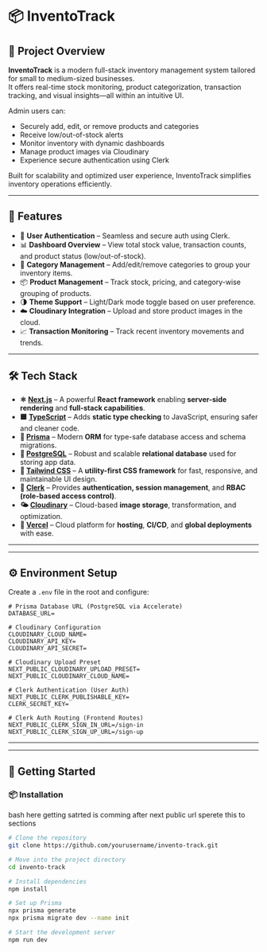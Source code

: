 # 📦 InventoTrack

## 📝 Project Overview

**InventoTrack** is a modern full-stack inventory management system tailored for small to medium-sized businesses.  
It offers real-time stock monitoring, product categorization, transaction tracking, and visual insights—all within an intuitive UI.

Admin users can:
- Securely add, edit, or remove products and categories
- Receive low/out-of-stock alerts
- Monitor inventory with dynamic dashboards
- Manage product images via Cloudinary
- Experience secure authentication using Clerk

Built for scalability and optimized user experience, InventoTrack simplifies inventory operations efficiently.

---

## 🚀 Features

- 🔐 **User Authentication** – Seamless and secure auth using Clerk.
- 📊 **Dashboard Overview** – View total stock value, transaction counts, and product status (low/out-of-stock).
- 📁 **Category Management** – Add/edit/remove categories to group your inventory items.
- 📦 **Product Management** – Track stock, pricing, and category-wise grouping of products.
- 🌗 **Theme Support** – Light/Dark mode toggle based on user preference.
- ☁️ **Cloudinary Integration** – Upload and store product images in the cloud.
- 📈 **Transaction Monitoring** – Track recent inventory movements and trends.

---

## 🛠️ Tech Stack

- **⚛️ [Next.js](https://nextjs.org)** – A powerful **React framework** enabling **server-side rendering** and **full-stack capabilities**.
- **🟦 [TypeScript](https://www.typescriptlang.org)** – Adds **static type checking** to JavaScript, ensuring safer and cleaner code.
- **🧬 [Prisma](https://www.prisma.io)** – Modern **ORM** for type-safe database access and schema migrations.
- **🐘 [PostgreSQL](https://www.postgresql.org)** – Robust and scalable **relational database** used for storing app data.
- **🎨 [Tailwind CSS](https://tailwindcss.com)** – A **utility-first CSS framework** for fast, responsive, and maintainable UI design.
- **🔐 [Clerk](https://clerk.dev)** – Provides **authentication, session management**, and **RBAC (role-based access control)**.
- **🌤️ [Cloudinary](https://cloudinary.com)** – Cloud-based **image storage**, transformation, and optimization.
- **🚀 [Vercel](https://vercel.com)** – Cloud platform for **hosting**, **CI/CD**, and **global deployments** with ease.


---

---

## ⚙️ Environment Setup

Create a `.env` file in the root and configure:

```env
# Prisma Database URL (PostgreSQL via Accelerate)
DATABASE_URL=

# Cloudinary Configuration
CLOUDINARY_CLOUD_NAME=
CLOUDINARY_API_KEY=
CLOUDINARY_API_SECRET=

# Cloudinary Upload Preset
NEXT_PUBLIC_CLOUDINARY_UPLOAD_PRESET=
NEXT_PUBLIC_CLOUDINARY_CLOUD_NAME=

# Clerk Authentication (User Auth)
NEXT_PUBLIC_CLERK_PUBLISHABLE_KEY=
CLERK_SECRET_KEY=

# Clerk Auth Routing (Frontend Routes)
NEXT_PUBLIC_CLERK_SIGN_IN_URL=/sign-in
NEXT_PUBLIC_CLERK_SIGN_UP_URL=/sign-up
```
---

---

## 🚀 Getting Started

### 📦 Installation
bash here getting satrted is comming after  next public url sperete this to sections

```bash
# Clone the repository
git clone https://github.com/yourusername/invento-track.git
```

```bash
# Move into the project directory
cd invento-track
```

```bash
# Install dependencies
npm install
```

```bash
# Set up Prisma
npx prisma generate
npx prisma migrate dev --name init
```

```bash
# Start the development server
npm run dev
